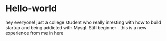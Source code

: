 # Hello-world

hey everyone! 
just a college student who really inresting with how to build startup and being addicted with Mysql. Still beginner .
this is a new experience from me in here
